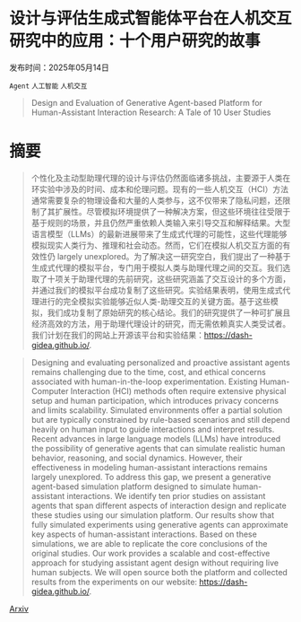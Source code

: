 # 设计与评估生成式智能体平台在人机交互研究中的应用：十个用户研究的故事

发布时间：2025年05月14日

`Agent` `人工智能` `人机交互`

> Design and Evaluation of Generative Agent-based Platform for Human-Assistant Interaction Research: A Tale of 10 User Studies

# 摘要

> 个性化及主动型助理代理的设计与评估仍然面临诸多挑战，主要源于人类在环实验中涉及的时间、成本和伦理问题。现有的一些人机交互（HCI）方法通常需要复杂的物理设备和大量的人类参与，这不仅带来了隐私问题，还限制了其扩展性。尽管模拟环境提供了一种解决方案，但这些环境往往受限于基于规则的场景，并且仍然严重依赖人类输入来引导交互和解释结果。大型语言模型（LLMs）的最新进展带来了生成式代理的可能性，这些代理能够模拟现实人类行为、推理和社会动态。然而，它们在模拟人机交互方面的有效性仍 largely unexplored。为了解决这一研究空白，我们提出了一种基于生成式代理的模拟平台，专门用于模拟人类与助理代理之间的交互。我们选取了十项关于助理代理的先前研究，这些研究涵盖了交互设计的多个方面，并通过我们的模拟平台成功复制了这些研究。实验结果表明，使用生成式代理进行的完全模拟实验能够近似人类-助理交互的关键方面。基于这些模拟，我们成功复制了原始研究的核心结论。我们的研究提供了一种可扩展且经济高效的方法，用于助理代理设计的研究，而无需依赖真实人类受试者。我们计划在我们的网站上开源该平台和实验结果：https://dash-gidea.github.io/.

> Designing and evaluating personalized and proactive assistant agents remains challenging due to the time, cost, and ethical concerns associated with human-in-the-loop experimentation. Existing Human-Computer Interaction (HCI) methods often require extensive physical setup and human participation, which introduces privacy concerns and limits scalability. Simulated environments offer a partial solution but are typically constrained by rule-based scenarios and still depend heavily on human input to guide interactions and interpret results. Recent advances in large language models (LLMs) have introduced the possibility of generative agents that can simulate realistic human behavior, reasoning, and social dynamics. However, their effectiveness in modeling human-assistant interactions remains largely unexplored. To address this gap, we present a generative agent-based simulation platform designed to simulate human-assistant interactions. We identify ten prior studies on assistant agents that span different aspects of interaction design and replicate these studies using our simulation platform. Our results show that fully simulated experiments using generative agents can approximate key aspects of human-assistant interactions. Based on these simulations, we are able to replicate the core conclusions of the original studies. Our work provides a scalable and cost-effective approach for studying assistant agent design without requiring live human subjects. We will open source both the platform and collected results from the experiments on our website: https://dash-gidea.github.io/.

[Arxiv](https://arxiv.org/abs/2505.09938)